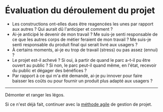 # Évaluation du déroulement du projet

- Les constructions ont-elles dues être reagencées les unes par rapport aux autres ?
Qui aurait dû l'anticiper et comment ?
- Ai-je anticipé le devenir de mon travail ? Me suis-je senti responsable de ce que les autres corps de métier feraient de mon travail ? Me suis-je senti responsable du produit final qui serait livré aux usagers ?
- À certains moments, ai-je eu  trop de travail (stress) ou pas assez (ennui) ?
- Le projet est-il achevé ? Si oui, à partir de quand le parc a-t-il pu être ouvert au public ? Si non, le parc peut-il quand même, en l'état, recevoir du public et dégager des bénéfices ?
- Par rapport à ce qui m'a été demandé, ai-je pu innover pour faire baisser les coûts ou pour fournir un produit plus adapté aux usagers ?

---

Démonter et ranger les légos.

Si ce n'est déjà fait, continuer avec la [méthode agile](agile.md) de gestion de projet.
